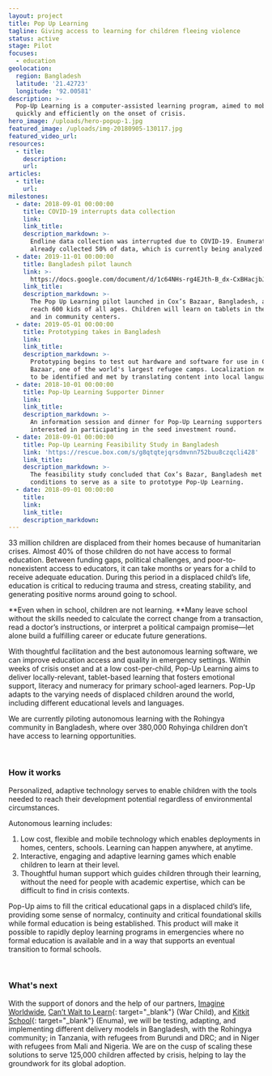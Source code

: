 ```yaml
---
layout: project
title: Pop Up Learning
tagline: Giving access to learning for children fleeing violence
status: active
stage: Pilot
focuses:
  - education
geolocation:
  region: Bangladesh
  latitude: '21.42723'
  longitude: '92.00581'
description: >-
  Pop-Up Learning is a computer-assisted learning program, aimed to mobilize
  quickly and efficiently on the onset of crisis.
hero_image: /uploads/hero-popup-1.jpg
featured_image: /uploads/img-20180905-130117.jpg
featured_video_url:
resources:
  - title:
    description:
    url:
articles:
  - title:
    url:
milestones:
  - date: 2018-09-01 00:00:00
    title: COVID-19 interrupts data collection
    link:
    link_title:
    description_markdown: >-
      Endline data collection was interrupted due to COVID-19. Enumerators had
      already collected 50% of data, which is currently being analyzed.
  - date: 2019-11-01 00:00:00
    title: Bangladesh pilot launch
    link: >-
      https://docs.google.com/document/d/1c64NHs-rg4EJth-B_dx-CxBHacjbJ5rBM5PCYewRPeI/edit?usp=sharing
    link_title:
    description_markdown: >-
      The Pop Up Learning pilot launched in Cox’s Bazaar, Bangladesh, aiming to
      reach 600 kids of all ages. Children will learn on tablets in their homes
      and in community centers.
  - date: 2019-05-01 00:00:00
    title: Prototyping takes in Bangladesh
    link:
    link_title:
    description_markdown: >-
      Prototyping begins to test out hardware and software for use in Cox's
      Bazaar, one of the world's largest refugee camps. Localization needs begin
      to be identified and met by translating content into local languages.
  - date: 2018-10-01 00:00:00
    title: Pop-Up Learning Supporter Dinner
    link:
    link_title:
    description_markdown: >-
      An information session and dinner for Pop-Up Learning supporters and those
      interested in participating in the seed investment round.
  - date: 2018-09-01 00:00:00
    title: Pop-Up Learning Feasibility Study in Bangladesh
    link: 'https://rescue.box.com/s/g8qtqtejqrsdmvnn752buu8czqcli428'
    link_title:
    description_markdown: >-
      The feasibility study concluded that Cox’s Bazar, Bangladesh met the
      conditions to serve as a site to prototype Pop-Up Learning.
  - date: 2018-09-01 00:00:00
    title:
    link:
    link_title:
    description_markdown:
---
```


33 million children are displaced from their homes because of humanitarian crises. Almost 40% of those children do not have access to formal education. Between funding gaps, political challenges, and poor-to-nonexistent access to educators, it can take months or years for a child to receive adequate education. During this period in a displaced child’s life, education is critical to reducing trauma and stress, creating stability, and generating positive norms around going to school.

**Even when in school, children are not learning.&nbsp;**Many leave school without the skills needed to calculate the correct change from a transaction, read a doctor’s instructions, or interpret a political campaign promise—let alone build a fulfilling career or educate future generations.&nbsp;

With thoughtful facilitation and the best autonomous learning software, we can improve education access and quality in emergency settings. Within weeks of crisis onset and at a low cost-per-child, Pop-Up Learning aims to deliver locally-relevant, tablet-based learning that fosters emotional support, literacy and numeracy for primary school-aged learners. Pop-Up adapts to the varying needs of displaced children around the world, including different educational levels and languages.

We are currently piloting autonomous learning with the Rohingya community in Bangladesh, where over 380,000 Rohyinga children don’t have access to learning opportunities.

&nbsp;

### How it works

Personalized, adaptive technology serves to enable children with the tools needed to reach their development potential regardless of environmental circumstances.

Autonomous learning includes:

1. Low cost, flexible and mobile technology which enables deployments in homes, centers, schools. Learning can happen anywhere, at anytime.
2. Interactive, engaging and adaptive learning games which enable children to learn at their level.
3. Thoughtful human support which guides children through their learning, without the need for people with academic expertise, which can be difficult to find in crisis contexts.

Pop-Up aims to fill the critical educational gaps in a displaced child’s life, providing some sense of normalcy, continuity and critical foundational skills while formal education is being established. This product will make it possible to rapidly deploy learning programs in emergencies where no formal education is available and in a way that supports an eventual transition to formal schools.

&nbsp;

### What's next

With the support of donors and the help of our partners, [Imagine Worldwide](https://www.imagineworldwide.org/), [Can’t Wait to Learn](https://urldefense.proofpoint.com/v2/url?u=https-3A__www.warchildholland.org_projects_cant-2Dwait-2Dto-2Dlearn_&amp;d=DwMFaQ&amp;c=0u3nQZwm2He4OdaqbWh55g&amp;r=LoozSyaReSx37TRSMbnPARp7j2JYcZmWKlTKd8g87bc&amp;m=ZblkrGoYIKMXwwDsLceT9X8_dnLEZm4qpteTxu9sSyQ&amp;s=NMGx_FQmapXDzFGKK2DA7ttP3zo7-9qt2L1z-5J43U8&amp;e=){: target="_blank"} (War Child), and [Kitkit School](http://www.enuma.com/kitkitschool/){: target="_blank"} (Enuma), we will be testing, adapting, and implementing different delivery models in Bangladesh, with the Rohingya community; in Tanzania, with refugees from Burundi and DRC; and in Niger with refugees from Mali and Nigeria. We are on the cusp of scaling these solutions to serve 125,000 children affected by crisis, helping to lay the groundwork for its global adoption.